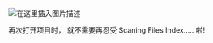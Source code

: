 ![在这里插入图片描述](https://chatflow-files-cdn-1256085166.file.myqcloud.com/20181023220228582.png)

再次打开项目时， 就不需要再忍受 Scaning Files Index..... 啦!
